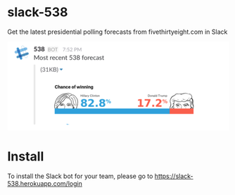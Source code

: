 # slack-538
Get the latest presidential polling forecasts from fivethirtyeight.com in Slack

![](.readme/example.png)

# Install

To install the Slack bot for your team, please go to https://slack-538.herokuapp.com/login

